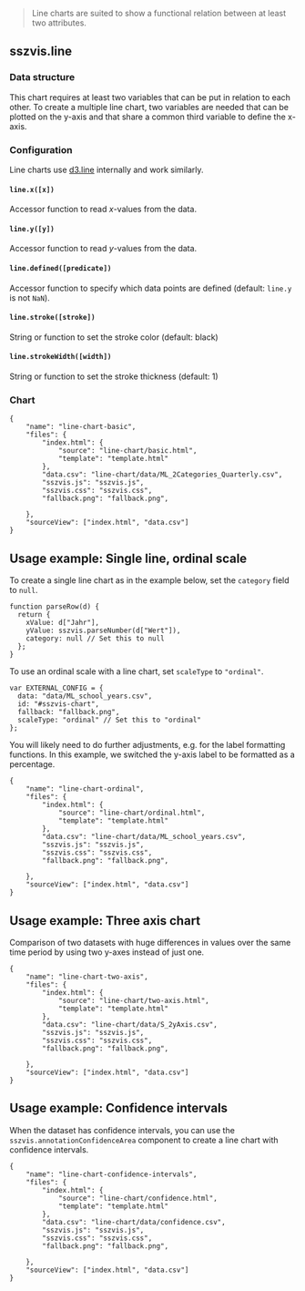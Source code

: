 > Line charts are suited to show a functional relation between at least two attributes.

## sszvis.line

### Data structure

This chart requires at least two variables that can be put in relation to each other. To create a multiple line chart, two variables are needed that can be plotted on the y-axis and that share a common third variable to define the x-axis.

### Configuration

Line charts use [d3.line](https://github.com/d3/d3-shape/blob/master/README.md#lines) internally and work similarly.

#### `line.x([x])`

Accessor function to read _x_-values from the data.

#### `line.y([y])`

Accessor function to read _y_-values from the data.

#### `line.defined([predicate])`

Accessor function to specify which data points are defined (default: `line.y` is not `NaN`).

#### `line.stroke([stroke])`

String or function to set the stroke color (default: black)

#### `line.strokeWidth([width])`

String or function to set the stroke thickness (default: 1)

### Chart

```project
{
    "name": "line-chart-basic",
    "files": {
        "index.html": {
            "source": "line-chart/basic.html",
            "template": "template.html"
        },
        "data.csv": "line-chart/data/ML_2Categories_Quarterly.csv",
        "sszvis.js": "sszvis.js",
        "sszvis.css": "sszvis.css",
        "fallback.png": "fallback.png",

    },
    "sourceView": ["index.html", "data.csv"]
}
```

## Usage example: Single line, ordinal scale

To create a single line chart as in the example below, set the `category` field to `null`.

```code|lang-js
function parseRow(d) {
  return {
    xValue: d["Jahr"],
    yValue: sszvis.parseNumber(d["Wert"]),
    category: null // Set this to null
  };
}
```

To use an ordinal scale with a line chart, set `scaleType` to `"ordinal"`.

```code|lang-js
var EXTERNAL_CONFIG = {
  data: "data/ML_school_years.csv",
  id: "#sszvis-chart",
  fallback: "fallback.png",
  scaleType: "ordinal" // Set this to "ordinal"
};
```

You will likely need to do further adjustments, e.g. for the label formatting functions. In this example, we switched the y-axis label to be formatted as a percentage.

```project
{
    "name": "line-chart-ordinal",
    "files": {
        "index.html": {
            "source": "line-chart/ordinal.html",
            "template": "template.html"
        },
        "data.csv": "line-chart/data/ML_school_years.csv",
        "sszvis.js": "sszvis.js",
        "sszvis.css": "sszvis.css",
        "fallback.png": "fallback.png",

    },
    "sourceView": ["index.html", "data.csv"]
}
```

## Usage example: Three axis chart

Comparison of two datasets with huge differences in values over the same time period by using two y-axes instead of just one.

```project
{
    "name": "line-chart-two-axis",
    "files": {
        "index.html": {
            "source": "line-chart/two-axis.html",
            "template": "template.html"
        },
        "data.csv": "line-chart/data/S_2yAxis.csv",
        "sszvis.js": "sszvis.js",
        "sszvis.css": "sszvis.css",
        "fallback.png": "fallback.png",

    },
    "sourceView": ["index.html", "data.csv"]
}
```

## Usage example: Confidence intervals

When the dataset has confidence intervals, you can use the `sszvis.annotationConfidenceArea` component to create a line chart with confidence intervals.

```project
{
    "name": "line-chart-confidence-intervals",
    "files": {
        "index.html": {
            "source": "line-chart/confidence.html",
            "template": "template.html"
        },
        "data.csv": "line-chart/data/confidence.csv",
        "sszvis.js": "sszvis.js",
        "sszvis.css": "sszvis.css",
        "fallback.png": "fallback.png",

    },
    "sourceView": ["index.html", "data.csv"]
}
```
